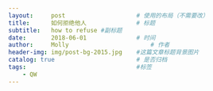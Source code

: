 ```yaml
---
layout:     post   				    # 使用的布局（不需要改）
title:      如何拒绝他人 				# 标题
subtitle:   how to refuse #副标题
date:       2018-06-01 				# 时间
author:     Molly 						# 作者
header-img: img/post-bg-2015.jpg 	#这篇文章标题背景图片
catalog: true 						# 是否归档
tags:								#标签
    - QW
---
```

